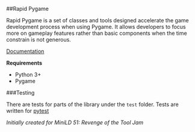 ##Rapid Pygame

Rapid Pygame is a set of classes and tools designed accelerate the game development process when using Pygame. It allows
developers to focus more on gameplay features rather than basic components when the time constrain is not generous.

[Documentation](http://xrxr.github.io/RapidPygame/)

__Requirements__
- Python 3+
- Pygame

###Testing

There are tests for parts of the library under the `test` folder. Tests are written for [pytest]


_Initially created for MiniLD 51: Revenge of the Tool Jam_

[pytest]:http://pytest.org/latest/